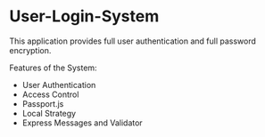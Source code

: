 # User-Login-System

This application provides full user authentication and full password encryption.

Features of the System:
- User Authentication
- Access Control
- Passport.js
- Local Strategy
- Express Messages and Validator
